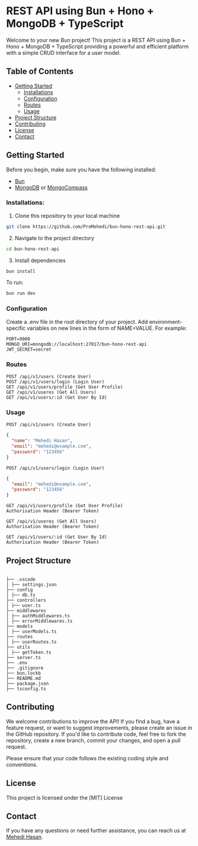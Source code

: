 # REST API using Bun + Hono + MongoDB + TypeScript

Welcome to your new Bun project! This project is a REST API using Bun + Hono + MongoDB + TypeScript providing a powerful and efficient platform with a simple CRUD interface for a user model.

## Table of Contents

- [Getting Started](#getting-started)
  - [Installations](#installations)
  - [Configuration](#configuration)
  - [Routes](#routes)
  - [Usage](#usage)
- [Project Structure](#project-structure)
- [Contributing](#contributing)
- [License](#license)
- [Contact](#contact)

## Getting Started

Before you begin, make sure you have the following installed:

- [Bun](https://bun.sh)
- [MongoDB](mongodb.com) or [MongoCompass](mongodb.com/products/compass)

### Installations:

1. Clone this repository to your local machine

```bash
git clone https://github.com/ProMehedi/bun-hono-rest-api.git
```

2. Navigate to the project directory

```bash
cd bun-hono-rest-api
```

3. Install dependencies

```bash
bun install
```

To run:

```bash
bun run dev
```

### Configuration

Create a .env file in the root directory of your project. Add environment-specific variables on new lines in the form of NAME=VALUE. For example:

```
PORT=9000
MONGO_URI=mongodb://localhost:27017/bun-hono-rest-api
JWT_SECRET=secret
```

### Routes

```
POST /api/v1/users (Create User)
POST /api/v1/users/login (Login User)
GET /api/v1/users/profile (Get User Profile)
GET /api/v1/useres (Get All Users)
GET /api/v1/users/:id (Get User By Id)
```

### Usage

```
POST /api/v1/users (Create User)
```

```json
{
  "name": "Mehedi Hasan",
  "email": "mehedi@example.com",
  "password": "123456"
}
```

```
POST /api/v1/users/login (Login User)
```

```json
{
  "email": "mehedi@example.com",
  "password": "123456"
}
```

```
GET /api/v1/users/profile (Get User Profile)
Authorisation Header (Bearer Token)
```

```
GET /api/v1/useres (Get All Users)
Authorisation Header (Bearer Token)
```

```
GET /api/v1/users/:id (Get User By Id)
Authorisation Header (Bearer Token)
```

## Project Structure

```

├── .vscode
│ ├── settings.json
├── config
│ ├── db.ts
├── controllers
│ ├── user.ts
├── middlewares
│ ├── authMiddlewares.ts
│ ├── errorMiddlewares.ts
├── models
│ ├── userModels.ts
├── routes
│ ├── userRoutes.ts
├── utils
│ ├── getToken.ts
├── server.ts
├── .env
├── .gitignore
├── bun.lockb
├── README.md
├── package.json
├── tsconfig.ts

```

## Contributing

We welcome contributions to improve the API! If you find a bug, have a feature request, or want to suggest improvements, please create an issue in the GitHub repository. If you'd like to contribute code, feel free to fork the repository, create a new branch, commit your changes, and open a pull request.

Please ensure that your code follows the existing coding style and conventions.

## License

This project is licensed under the [MIT] License

## Contact

If you have any questions or need further assistance, you can reach us at [Mehedi Hasan](fb.com/promehedi).
